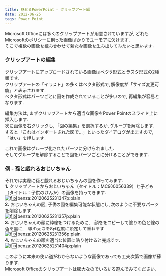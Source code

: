 ```yaml
---
title: 魅せるPowerPoint - クリップアート編
date: 2012-06-25
tags: Power Point
---
```


Microsoft Officeには多くのクリップアートが用意されていますが, どれもMicrosoftのポリシーに則った画像ばかりでユーモアに欠けます.<br />
そこで複数の画像を組み合わせて新たな画像を生み出してみたいと思います.

### クリップアートの編集

クリップアートにアップロードされている画像はベクタ形式とラスタ形式の2種類です.<br />
クリップアートの「イラスト」の多くはベクタ形式で, 解像度が「サイズ変更可能」と表示されます.<br />ベクタ形式はパーツごとに図を作成されていることが多いので, 再編集が容易となります.

編集方法は, まずクリップアートから適当な画像をPower Pointのスライド上に挿入します.<br />
次に画像を右クリックし, 「図の編集」を選択するか, グループを解除します.<br />
すると「これはインポートされた図で...」といったダイアログが出ますので, 「はい」を押します.

これで画像はグループ化されたパーツに分けられました.<br />
そしてグループを解除することで図をパーツごとに分けることができます.

### 例 - 孫と戯れるおじいちゃん

それでは実際に孫と戯れるおじいちゃんの図を作ってみます.<br />**1.** クリップアートからおじいちゃん（タイトル：MC900056339）と子ども（タイトル：子供のけんか）の画像を持ってきます.<br />![f:id:ibenza:20120625231347p:plain](http://cdn-ak.f.st-hatena.com/images/fotolife/i/ibenza/20120625/20120625231347.png)<br />**2.** おじいちゃんの図, 子供の図を編集可能な状態にし, 次のように不要なパーツを削除します.<br />![f:id:ibenza:20120625231357p:plain](http://cdn-ak.f.st-hatena.com/images/fotolife/i/ibenza/20120625/20120625231357.png)<br />**3.** おじいちゃんの顔に枠線をつけるために,　顔ををコピーして塗りの色と線の色を黒に,　線の太さを8pt程度に設定して重ねます.<br />![f:id:ibenza:20120625231356p:plain](http://cdn-ak.f.st-hatena.com/images/fotolife/i/ibenza/20120625/20120625231356.png)<br />**4.** おじいちゃんの顔を適当な位置に貼り付けると完成です.<br />![f:id:ibenza:20120625231404p:plain](http://cdn-ak.f.st-hatena.com/images/fotolife/i/ibenza/20120625/20120625231404.png)

このように本来の使い道がわからないような画像であっても工夫次第で画像が蘇ります.<br />
Microsoft Officeのクリップアートは膨大なのでいろいろ遊んでみてください.

